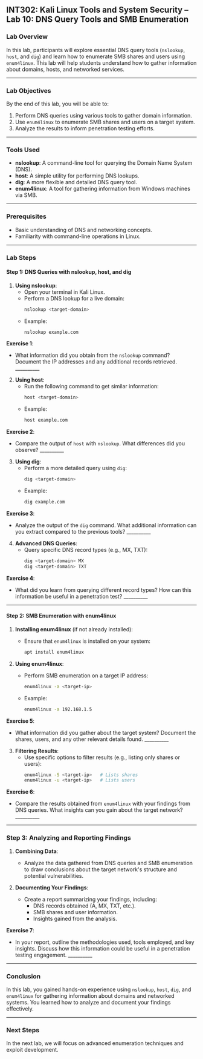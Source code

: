 

## **INT302: Kali Linux Tools and System Security – Lab 10: DNS Query Tools and SMB Enumeration**

### **Lab Overview**
In this lab, participants will explore essential DNS query tools (`nslookup`, `host`, and `dig`) and learn how to enumerate SMB shares and users using `enum4linux`. This lab will help students understand how to gather information about domains, hosts, and networked services.

---

### **Lab Objectives**
By the end of this lab, you will be able to:
1. Perform DNS queries using various tools to gather domain information.
2. Use `enum4linux` to enumerate SMB shares and users on a target system.
3. Analyze the results to inform penetration testing efforts.

---

### **Tools Used**
- **nslookup**: A command-line tool for querying the Domain Name System (DNS).
- **host**: A simple utility for performing DNS lookups.
- **dig**: A more flexible and detailed DNS query tool.
- **enum4linux**: A tool for gathering information from Windows machines via SMB.

---

### **Prerequisites**
- Basic understanding of DNS and networking concepts.
- Familiarity with command-line operations in Linux.

---

### **Lab Steps**

#### **Step 1: DNS Queries with nslookup, host, and dig**

1. **Using nslookup**:
   - Open your terminal in Kali Linux.
   - Perform a DNS lookup for a live domain:
     ```bash
     nslookup <target-domain>
     ```
   - Example:
     ```bash
     nslookup example.com
     ```

**Exercise 1**:  
- What information did you obtain from the `nslookup` command? Document the IP addresses and any additional records retrieved. __________

2. **Using host**:
   - Run the following command to get similar information:
     ```bash
     host <target-domain>
     ```
   - Example:
     ```bash
     host example.com
     ```

**Exercise 2**:  
- Compare the output of `host` with `nslookup`. What differences did you observe? __________

3. **Using dig**:
   - Perform a more detailed query using `dig`:
     ```bash
     dig <target-domain>
     ```
   - Example:
     ```bash
     dig example.com
     ```

**Exercise 3**:  
- Analyze the output of the `dig` command. What additional information can you extract compared to the previous tools? __________

4. **Advanced DNS Queries**:
   - Query specific DNS record types (e.g., MX, TXT):
     ```bash
     dig <target-domain> MX
     dig <target-domain> TXT
     ```

**Exercise 4**:  
- What did you learn from querying different record types? How can this information be useful in a penetration test? __________

---

#### **Step 2: SMB Enumeration with enum4linux**

1. **Installing enum4linux** (if not already installed):
   - Ensure that `enum4linux` is installed on your system:
     ```bash
     apt install enum4linux
     ```

2. **Using enum4linux**:
   - Perform SMB enumeration on a target IP address:
     ```bash
     enum4linux -a <target-ip>
     ```
   - Example:
     ```bash
     enum4linux -a 192.168.1.5
     ```

**Exercise 5**:  
- What information did you gather about the target system? Document the shares, users, and any other relevant details found. __________

3. **Filtering Results**:
   - Use specific options to filter results (e.g., listing only shares or users):
     ```bash
     enum4linux -S <target-ip>   # Lists shares
     enum4linux -u <target-ip>   # Lists users
     ```

**Exercise 6**:  
- Compare the results obtained from `enum4linux` with your findings from DNS queries. What insights can you gain about the target network? __________

---

### **Step 3: Analyzing and Reporting Findings**

1. **Combining Data**:
   - Analyze the data gathered from DNS queries and SMB enumeration to draw conclusions about the target network's structure and potential vulnerabilities.

2. **Documenting Your Findings**:
   - Create a report summarizing your findings, including:
     - DNS records obtained (A, MX, TXT, etc.).
     - SMB shares and user information.
     - Insights gained from the analysis.

**Exercise 7**:  
- In your report, outline the methodologies used, tools employed, and key insights. Discuss how this information could be useful in a penetration testing engagement. __________

---

### **Conclusion**
In this lab, you gained hands-on experience using `nslookup`, `host`, `dig`, and `enum4linux` for gathering information about domains and networked systems. You learned how to analyze and document your findings effectively.

---

### **Next Steps**
In the next lab, we will focus on advanced enumeration techniques and exploit development.


